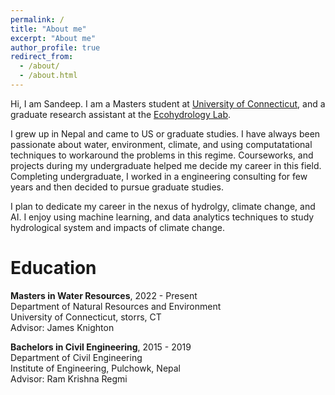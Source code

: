 ```yaml
---
permalink: /
title: "About me"
excerpt: "About me"
author_profile: true
redirect_from: 
  - /about/
  - /about.html
---
```


Hi, I am Sandeep. I am a Masters student at [University of Connecticut](https://external.ink?to=/uconn.edu/), and a graduate research assistant at the [Ecohydrology Lab](http://www.jamesknightonhydrology.com/).

I grew up in Nepal and came to US or graduate studies.
I have always been passionate about water, environment, climate, and using computatational techniques to workaround the problems in this regime. Courseworks, and projects during my undergraduate helped me decide my career in this field. Completing undergraduate, I worked in a engineering consulting for few years and then decided to pursue graduate studies.

I plan to dedicate my career in the nexus of hydrolgy, climate change, and AI. I enjoy using machine learning, and data analytics techniques to study hydrological system and impacts of climate change.

Education
======
**Masters in Water Resources**, 2022 - Present <br>
    Department of Natural Resources and Environment <br>
    University of Connecticut, storrs, CT <br>
    Advisor: James Knighton

**Bachelors in Civil Engineering**, 2015 - 2019 <br>
    Department of Civil Engineering <br>
    Institute of Engineering, Pulchowk, Nepal <br>
    Advisor: Ram Krishna Regmi
